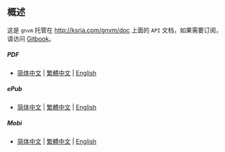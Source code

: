 概述
---
这是 `gnvm` 托管在 <http://ksria.com/gnvm/doc> 上面的 `API` 文档，如果需要订阅，请访问 [Gitbook](https://www.gitbook.com/book/kenshin/gnvm/details/)。

##### PDF
* [简体中文](https://www.gitbook.com/download/pdf/book/kenshin/gnvm?lang=zh) | [繁體中文](https://www.gitbook.com/download/pdf/book/kenshin/gnvm?lang=zh-tw) | [English](https://www.gitbook.com/download/pdf/book/kenshin/gnvm?lang=en)

##### ePub
* [简体中文](https://www.gitbook.com/download/epub/book/kenshin/gnvm?lang=zh) | [繁體中文](https://www.gitbook.com/download/epub/book/kenshin/gnvm?lang=zh-tw) | [English](https://www.gitbook.com/download/epub/book/kenshin/gnvm?lang=en)

##### Mobi
* [简体中文](https://www.gitbook.com/download/mobi/book/kenshin/gnvm?lang=zh) | [繁體中文](https://www.gitbook.com/download/mobi/book/kenshin/gnvm?lang=zh-tw) | [English](https://www.gitbook.com/download/mobi/book/kenshin/gnvm?lang=en)
